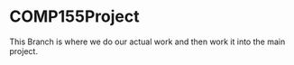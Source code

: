 # COMP155Project

This Branch is where we do our actual work and then work it into the main project.
